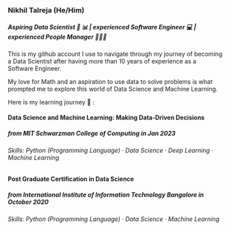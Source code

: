 ### Nikhil Talreja (He/Him)
##### Aspiring Data Scientist 🧮 📊 | experienced Software Engineer 💻 | experienced People Manager 🧑‍🤝‍🧑

This is my github account I use to navigate through my journey of becoming a Data Scientist after having more than 10 years of experience as a Software Engineer.

My love for Math and an aspiration to use data to solve problems is what prompted me to explore this world of Data Science and Machine Learning.

Here is my learning journey 🧳 : 

#### Data Science and Machine Learning: Making Data-Driven Decisions
##### from MIT Schwarzman College of Computing in Jan 2023
###### Skills: Python (Programming Language) · Data Science · Deep Learning · Machine Learning

#### Post Graduate Certification in Data Science
##### from International Institute of Information Technology Bangalore in October 2020
###### Skills: Python (Programming Language) · Data Science · Machine Learning

<!--
**talrejanikhil/talrejanikhil** is a ✨ _special_ ✨ repository because its `README.md` (this file) appears on your GitHub profile.

Here are some ideas to get you started:

- 🔭 I’m currently working on ...
- 🌱 I’m currently learning ...
- 👯 I’m looking to collaborate on ...
- 🤔 I’m looking for help with ...
- 💬 Ask me about ...
- 📫 How to reach me: ...
- 😄 Pronouns: ...
- ⚡ Fun fact: ...
-->
